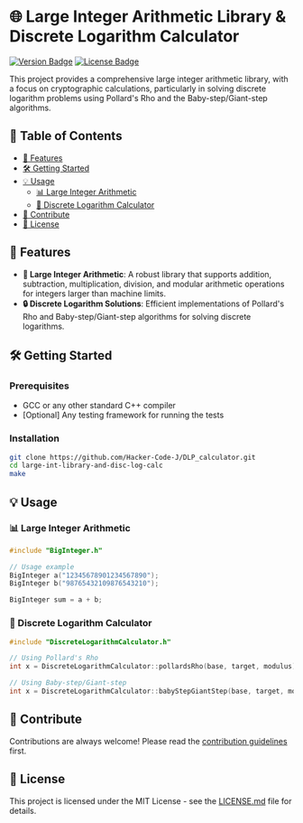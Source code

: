 # 🌐 Large Integer Arithmetic Library & Discrete Logarithm Calculator

[![Version Badge](https://img.shields.io/badge/version-1.0.0-blue)]() [![License Badge](https://img.shields.io/badge/license-MIT-green)]()

This project provides a comprehensive large integer arithmetic library, with a focus on cryptographic calculations, particularly in solving discrete logarithm problems using Pollard's Rho and the Baby-step/Giant-step algorithms.

## 📌 Table of Contents

- [🚀 Features](#features)
- [🛠 Getting Started](#getting-started)
- [💡 Usage](#usage)
  - [📊 Large Integer Arithmetic](#large-integer-arithmetic)
  - [🔑 Discrete Logarithm Calculator](#discrete-logarithm-calculator)
- [🤝 Contribute](#contribute)
- [📜 License](#license)

## 🚀 Features

- **💼 Large Integer Arithmetic**: A robust library that supports addition, subtraction, multiplication, division, and modular arithmetic operations for integers larger than machine limits.
- **🔒 Discrete Logarithm Solutions**: Efficient implementations of Pollard's Rho and Baby-step/Giant-step algorithms for solving discrete logarithms.

## 🛠 Getting Started

### Prerequisites

- GCC or any other standard C++ compiler
- [Optional] Any testing framework for running the tests

### Installation

```bash
git clone https://github.com/Hacker-Code-J/DLP_calculator.git
cd large-int-library-and-disc-log-calc
make
```

## 💡 Usage

### 📊 Large Integer Arithmetic

```cpp
#include "BigInteger.h"

// Usage example
BigInteger a("12345678901234567890");
BigInteger b("98765432109876543210");

BigInteger sum = a + b;
```

### 🔑 Discrete Logarithm Calculator

```cpp
#include "DiscreteLogarithmCalculator.h"

// Using Pollard's Rho
int x = DiscreteLogarithmCalculator::pollardsRho(base, target, modulus);

// Using Baby-step/Giant-step
int x = DiscreteLogarithmCalculator::babyStepGiantStep(base, target, modulus);
```

## 🤝 Contribute

Contributions are always welcome! Please read the [contribution guidelines](CONTRIBUTING.md) first.

## 📜 License

This project is licensed under the MIT License - see the [LICENSE.md](LICENSE.md) file for details.
